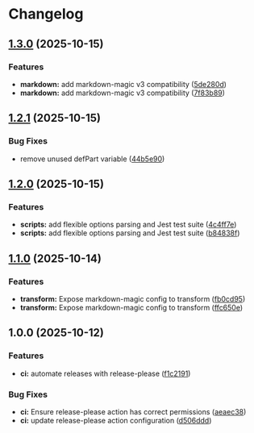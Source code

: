 # Changelog

## [1.3.0](https://github.com/ioncakephper/markdown-magic-scripts/compare/v1.2.1...v1.3.0) (2025-10-15)


### Features

* **markdown:** add markdown-magic v3 compatibility ([5de280d](https://github.com/ioncakephper/markdown-magic-scripts/commit/5de280d072fc95061e7b09a32088fe0aca6f85e6))
* **markdown:** add markdown-magic v3 compatibility ([7f83b89](https://github.com/ioncakephper/markdown-magic-scripts/commit/7f83b89f3fb020e5a2459255fcdcf576303fe777))

## [1.2.1](https://github.com/ioncakephper/markdown-magic-scripts/compare/v1.2.0...v1.2.1) (2025-10-15)

### Bug Fixes

- remove unused defPart variable ([44b5e90](https://github.com/ioncakephper/markdown-magic-scripts/commit/44b5e90be01701ae2b5ab1cf0421e1b28a7231c4))

## [1.2.0](https://github.com/ioncakephper/markdown-magic-scripts/compare/v1.1.0...v1.2.0) (2025-10-15)

### Features

- **scripts:** add flexible options parsing and Jest test suite ([4c4ff7e](https://github.com/ioncakephper/markdown-magic-scripts/commit/4c4ff7e79f4d331cc63f228970f2ef91762744d7))
- **scripts:** add flexible options parsing and Jest test suite ([b84838f](https://github.com/ioncakephper/markdown-magic-scripts/commit/b84838ffffbfb00b1f35c4b5d3c1692ab35bbf7f))

## [1.1.0](https://github.com/ioncakephper/markdown-magic-scripts/compare/v1.0.0...v1.1.0) (2025-10-14)

### Features

- **transform:** Expose markdown-magic config to transform ([fb0cd95](https://github.com/ioncakephper/markdown-magic-scripts/commit/fb0cd95a8b16b5f986a84f4f88749fe85bbf3036))
- **transform:** Expose markdown-magic config to transform ([ffc650e](https://github.com/ioncakephper/markdown-magic-scripts/commit/ffc650e566346f8e08ce6d9a14e9aa10a6de32b6))

## 1.0.0 (2025-10-12)

### Features

- **ci:** automate releases with release-please ([f1c2191](https://github.com/ioncakephper/markdown-magic-scripts/commit/f1c21918835e808844d20294b767a915f7f175cd))

### Bug Fixes

- **ci:** Ensure release-please action has correct permissions ([aeaec38](https://github.com/ioncakephper/markdown-magic-scripts/commit/aeaec38d4e4d5fb42400e662d83490bfe2bc9e7d))
- **ci:** update release-please action configuration ([d506ddd](https://github.com/ioncakephper/markdown-magic-scripts/commit/d506ddd17e4e99f239226d16e116c841b882d46d))
